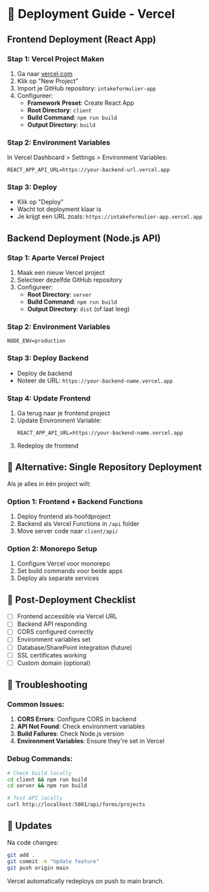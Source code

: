 # 🚀 Deployment Guide - Vercel

## Frontend Deployment (React App)

### Stap 1: Vercel Project Maken
1. Ga naar [vercel.com](https://vercel.com)
2. Klik op "New Project"
3. Import je GitHub repository: `intakeformulier-app`
4. Configureer:
   - **Framework Preset**: Create React App
   - **Root Directory**: `client`
   - **Build Command**: `npm run build`
   - **Output Directory**: `build`

### Stap 2: Environment Variables
In Vercel Dashboard > Settings > Environment Variables:
```
REACT_APP_API_URL=https://your-backend-url.vercel.app
```

### Stap 3: Deploy
- Klik op "Deploy"
- Wacht tot deployment klaar is
- Je krijgt een URL zoals: `https://intakeformulier-app.vercel.app`

## Backend Deployment (Node.js API)

### Stap 1: Aparte Vercel Project
1. Maak een nieuw Vercel project
2. Selecteer dezelfde GitHub repository
3. Configureer:
   - **Root Directory**: `server`
   - **Build Command**: `npm run build`
   - **Output Directory**: `dist` (of laat leeg)

### Stap 2: Environment Variables
```
NODE_ENV=production
```

### Stap 3: Deploy Backend
- Deploy de backend
- Noteer de URL: `https://your-backend-name.vercel.app`

### Stap 4: Update Frontend
1. Ga terug naar je frontend project
2. Update Environment Variable:
   ```
   REACT_APP_API_URL=https://your-backend-name.vercel.app
   ```
3. Redeploy de frontend

## 🔧 Alternative: Single Repository Deployment

Als je alles in één project wilt:

### Option 1: Frontend + Backend Functions
1. Deploy frontend als hoofdproject
2. Backend als Vercel Functions in `/api` folder
3. Move server code naar `client/api/`

### Option 2: Monorepo Setup
1. Configure Vercel voor monorepo
2. Set build commands voor beide apps
3. Deploy als separate services

## 📝 Post-Deployment Checklist

- [ ] Frontend accessible via Vercel URL
- [ ] Backend API responding
- [ ] CORS configured correctly
- [ ] Environment variables set
- [ ] Database/SharePoint integration (future)
- [ ] SSL certificates working
- [ ] Custom domain (optional)

## 🐛 Troubleshooting

### Common Issues:
1. **CORS Errors**: Configure CORS in backend
2. **API Not Found**: Check environment variables
3. **Build Failures**: Check Node.js version
4. **Environment Variables**: Ensure they're set in Vercel

### Debug Commands:
```bash
# Check build locally
cd client && npm run build
cd server && npm run build

# Test API locally
curl http://localhost:5001/api/forms/projects
```

## 🔄 Updates

Na code changes:
```bash
git add .
git commit -m "Update feature"
git push origin main
```

Vercel automatically redeploys on push to main branch.
